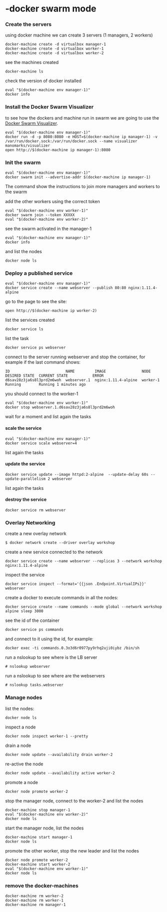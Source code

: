 # -docker swarm mode

### Create the servers

using docker machine we can create 3 servers (1 managers, 2 workers)
```
docker-machine create -d virtualbox manager-1
docker-machine create -d virtualbox worker-1
docker-machine create -d virtualbox worker-2
```

see the machines created
```
docker-machine ls
```

check the version of docker installed
```
eval "$(docker-machine env manager-1)"
docker info
```

### Install the Docker Swarm Visualizer

to see how the dockers and machine run in swarm we are going to use the [Docker Swarm Visualizer](https://github.com/ManoMarks/docker-swarm-visualizer).

```
eval "$(docker-machine env manager-1)"
docker run -d -p 8080:8080 -e HOST=$(docker-machine ip manager-1) -v /var/run/docker.sock:/var/run/docker.sock --name visualizer manomarks/visualizer
open http://$(docker-machine ip manager-1):8080
```

### Init the swarm

```
eval "$(docker-machine env manager-1)"
docker swarm init --advertise-addr $(docker-machine ip manager-1)
```
The command show the instructions to join more managers and workers to the swarm

add the other workers using the correct token
```
eval "$(docker-machine env worker-1)"
docker swarm join --token XXXXX
eval "$(docker-machine env worker-2)"
```
see the swarm activated in the manager-1
```
eval "$(docker-machine env manager-1)"
docker info
```
and list the nodes
```
docker node ls
```

### Deploy a published service
```
eval "$(docker-machine env manager-1)"
docker service create --name webserver --publish 80:80 nginx:1.11.4-alpine
```
go to the page to see the site:
```
open http://$(docker-machine ip worker-2)
```

list the services created
```
docker service ls
```

list the task
```
docker service ps webserver
```

connect to the server running webserver and stop the container, for example if the last command shows:
```
ID                         NAME         IMAGE                NODE       DESIRED STATE  CURRENT STATE           ERROR
d6sav28z3ja6s8l3prd2m6woh  webserver.1  nginx:1.11.4-alpine  worker-1 Running        Running 1 minutes ago
```
you should connect to the worker-1
```
eval "$(docker-machine env worker-1)"
docker stop webserver.1.d6sav28z3ja6s8l3prd2m6woh
```

wait for a moment and list again the tasks

#### scale the service
```
eval "$(docker-machine env manager-1)"
docker service scale webserver=4
```
list again the tasks

#### update the service
```
docker service update --image httpd:2-alpine  --update-delay 60s --update-parallelism 2 webserver
```
list again the tasks

#### destroy the service
```
docker service rm webserver
```

### Overlay Networking

create a new overlay network
```
$ docker network create --driver overlay workshop
```

create a new service connected to the network
```
docker service create --name webserver --replicas 3 --network workshop nginx:1.11.4-alpine
```

inspect the service
```
docker service inspect --format='{{json .Endpoint.VirtualIPs}}'  webserver
```

create a docker to execute commands in all the nodes:
```
docker service create --name commands --mode global --network workshop alpine sleep 3000
```

see the id of the container
```
docker service ps commands
```
and connect to it using the id, for example:
```
docker exec -ti commands.0.3o3d6r0977py9rhq2uji0iybz /bin/sh
```

run a nslookup to see where is the LB server
```
# nslookup webserver
```

run a nslookup to see where are the webservers
```
# nslookup tasks.webserver
```

### Manage nodes

list the nodes:
```
docker node ls
```

inspect a node
```
docker node inspect worker-1 --pretty
```

drain a node
```
docker node update --availability drain worker-2
```

re-active the node
```
docker node update --availability active worker-2
```

promote a node
```
docker node promote worker-2
```

stop the manager node, connect to the worker-2 and list the nodes
```
docker-machine stop manager-1
eval "$(docker-machine env worker-2)"
docker node ls
```

start the manager node, list the nodes
```
docker-machine start manager-1
docker node ls
```

promote the other worker, stop the new leader and list the nodes
```
docker node promote worker-2
docker-machine start worker-2
eval "$(docker-machine env worker-1)"
docker node ls
```

### remove the docker-machines
```
docker-machine rm worker-2
docker-machine rm worker-1
docker-machine rm manager-1
```
